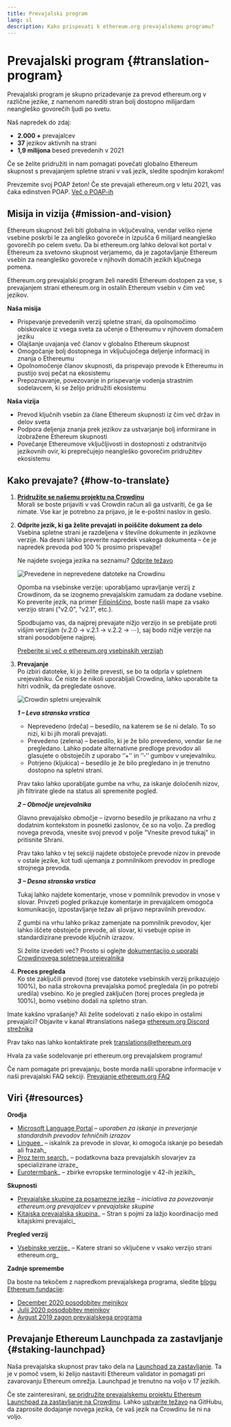 ```yaml
---
title: Prevajalski program
lang: sl
description: Kako prispevati k ethereum.org prevajalskemu programu?
---
```


# Prevajalski program {#translation-program}

Prevajalski program je skupno prizadevanje za prevod ethereum.org v različne jezike, z namenom narediti stran bolj dostopno milijardam neangleško govorečih ljudi po svetu.

Naš napredek do zdaj:

- **2.000 +** prevajalcev
- **37** jezikov aktivnih na strani
- **1,9 milijona** besed prevedenih v 2021

Če se želite pridružiti in nam pomagati povečati globalno Ethereum skupnost s prevajanjem spletne strani v vaš jezik, sledite spodnjim korakom!

<InfoBanner shouldCenter emoji=":tada:">
  Prevzemite svoj POAP žeton! Če ste prevajali ethereum.org v letu 2021, vas čaka edinstven POAP. <a href="/contributing/#poap">Več o POAP-ih</a>
</InfoBanner>

## Misija in vizija {#mission-and-vision}

Ethereum skupnost želi biti globalna in vključevalna, vendar veliko njene vsebine poskrbi le za angleško govoreče in izpušča 6 milijard neangleško govorečih po celem svetu. Da bi ethereum.org lahko deloval kot portal v Ethereum za svetovno skupnost verjamemo, da je zagotavljanje Ethereum vsebin za neangleško govoreče v njihovih domačih jezikih ključnega pomena.

Ethereum.org prevajalski program želi narediti Ethereum dostopen za vse, s prevajanjem strani ethereum.org in ostalih Ethereum vsebin v čim več jezikov.

**Naša misija**

- Prispevanje prevedenih verzij spletne strani, da opolnomočimo obiskovalce iz vsega sveta za učenje o Ethereumu v njihovem domačem jeziku
- Olajšanje uvajanja več članov v globalno Ethereum skupnost
- Omogočanje bolj dostopnega in vključujočega deljenje informacij in znanja o Ethereumu
- Opolnomočenje članov skupnosti, da prispevajo prevode k Ethereumu in pustijo svoj pečat na ekosistemu
- Prepoznavanje, povezovanje in prispevanje vodenja strastnim sodelavcem, ki se želijo pridružiti ekosistemu

**Naša vizija**

- Prevod ključnih vsebin za člane Ethereum skupnosti iz čim več držav in delov sveta
- Podpora deljenja znanja prek jezikov za ustvarjanje bolj informirane in izobražene Ethereum skupnosti
- Povečanje Ethereumove vključljivosti in dostopnosti z odstranitvijo jezikovnih ovir, ki preprečujejo neangleško govorečim pridružitev ekosistemu

## Kako prevajate? {#how-to-translate}

1. **[Pridružite se našemu projektu na Crowdinu](https://crowdin.com/project/ethereum-org/invite)**  
   Morali se boste prijaviti v vaš Crowdin račun ali ga ustvariti, če ga še nimate. Vse kar je potrebno za prijavo, je le e-poštni naslov in geslo.

2. **Odprite jezik, ki ga želite prevajati in poiščite dokument za delo**  
   Vsebina spletne strani je razdeljena v številne dokumente in jezikovne verzije. Na desni lahko preverite napredek vsakega dokumenta – če je napredek prevoda pod 100 % prosimo prispevajte!

   Ne najdete svojega jezika na seznamu? [Odprite težavo](https://github.com/ethereum/ethereum-org-website/issues/new/choose)

   ![Prevedene in neprevedene datoteke na Crowdinu](./how-to-translate/crowdin-files.png)

   Opomba na vsebinske verzije: uporabljamo upravljanje verzij z Crowdinom, da se izognemo prevajalskim zamudam za dodane vsebine. Ko preverite jezik, na primer [Filipinščino](https://crowdin.com/project/ethereum-org/fil#), boste našli mape za vsako verzijo strani ("v2.0", "v2.1", etc.).

   Spodbujamo vas, da najprej prevajate nižjo verzijo in se prebijate proti višjim verzijam (v.2.0 → v.2.1 → v.2.2 → ⋯), saj bodo nižje verzije na strani posodobljene najprej.

   [Preberite si več o ethereum.org vsebinskih verzijah](/contributing/translation-program/content-versions/)

3. **Prevajanje**  
   Po izbiri datoteke, ki jo želite prevesti, se bo ta odprla v spletnem urejevalniku. Če niste še nikoli uporabljali Crowdina, lahko uporabite ta hitri vodnik, da pregledate osnove.

   ![Crowdin spletni urejevalnik](./how-to-translate/online-editor.png)

   **_1 – Leva stranska vrstica_**

   - Neprevedeno (rdeča) – besedilo, na katerem se še ni delalo. To so nizi, ki bi jih morali prevajati.
   - Prevedeno (zelena) – besedilo, ki je že bilo prevedeno, vendar še ne pregledano. Lahko podate alternativne predloge prevodov ali glasujete o obstoječih z uporabo ‘’+’’ in ‘’-‘‘ gumbov v urejevalniku.
   - Potrjeno (kljukica) – besedilo je že bilo pregledano in je trenutno dostopno na spletni strani.

   Prav tako lahko uporabljate gumbe na vrhu, za iskanje določenih nizov, jih filtrirate glede na status ali spremenite pogled.

   **_2 – Območje urejevalnika_**

   Glavno prevajalsko območje – izvorno besedilo je prikazano na vrhu z dodatnim kontekstom in posnetki zaslonov, če so na voljo. Za predlog novega prevoda, vnesite svoj prevod v polje "Vnesite prevod tukaj" in pritisnite Shrani.

   Prav tako lahko v tej sekciji najdete obstoječe prevode nizov in prevode v ostale jezike, kot tudi ujemanja z pomnilnikom prevodov in predloge strojnega prevoda.

   **_3 – Desna stranska vrstica_**

   Tukaj lahko najdete komentarje, vnose v pomnilnik prevodov in vnose v slovar. Privzeti pogled prikazuje komentarje in prevajalcem omogoča komunikacijo, izpostavljanje težav ali prijavo nepravilnih prevodov.

   Z gumbi na vrhu lahko prikaz zamenjate na pomnilnik prevodov, kjer lahko iščete obstoječe prevode, ali slovar, ki vsebuje opise in standardizirane prevode ključnih izrazov.

   Si želite izvedeti več? Prosto si oglejte [dokumentacijo o uporabi Crowdinovega spletnega urejevalnika](https://support.crowdin.com/online-editor/)

4. **Preces pregleda**  
   Ko ste zaključili prevod (torej vse datoteke vsebinskih verzij prikazujejo 100%), bo naša strokovna prevajalska pomoč pregledala (in po potrebi uredila) vsebino. Ko je pregled zaključen (torej proces pregleda je 100%), bomo vsebino dodali na spletno stran.

Imate kakšno vprašanje? Ali želite sodelovati z našo ekipo in ostalimi prevajalci? Objavite v kanal #translations našega [ethereum.org Discord strežnika](https://discord.gg/ethereum-org)

Prav tako nas lahko kontaktirate prek translations@ethereum.org

Hvala za vaše sodelovanje pri ethereum.org prevajalskem programu!

<InfoBanner shouldCenter emoji=":information_source:">
  Če nam pomagate pri prevajanju, boste morda našli uporabne informacije v naši prevajalski FAQ sekciji. 
  <a href="/contributing/translation-program/faq/">Prevajanje ethereum.org FAQ</a>
</InfoBanner>

## Viri {#resources}

**Orodja**

- [Microsoft Language Portal](https://www.microsoft.com/en-us/language) _– uporaben za iskanje in preverjanje standardnih prevodov tehničnih izrazov_
- [Linguee](https://www.linguee.com/)_ – iskalnik za prevode in slovar, ki omogoča iskanje po besedah ali frazah_
- [Proz term search](https://www.proz.com/search/)_ – podatkovna baza prevajalskih slovarjev za specializirane izraze_
- [Eurotermbank](https://www.eurotermbank.com/)_ – zbirke evropske terminologije v 42-ih jezikih_

**Skupnosti**

- [Prevajalske skupine za posamezne jezike](https://discord.gg/ethereum-org) _– iniciativa za povezovanje ethereum.org prevajalcev v prevajalske skupine_
- [Kitajska prevajalska skupina](https://www.notion.so/Ethereum-org-05375fe0a94c4214acaf90f42ba40171)_ – Stran s pojmi za lažjo koordinacijo med kitajskimi prevajalci_

**Pregled verzij**

- [Vsebinske verzije](/contributing/translation-program/content-versions/)_ – Katere strani so vključene v vsako verzijo strani ethereum.org_

**Zadnje spremembe**

Da boste na tekočem z napredkom prevajalskega programa, sledite [blogu Ethereum fundacije](https://blog.ethereum.org/):

- [December 2020 posodobitev mejnikov](https://blog.ethereum.org/2020/12/21/translation-program-milestones-updates-20/)
- [Julij 2020 posodobitev mejnikov](https://blog.ethereum.org/2020/07/29/ethdotorg-translation-milestone/)
- [Avgust 2019 zagon prevajalskega programa](https://blog.ethereum.org/2019/08/20/translating-ethereum-for-our-global-community/)

## Prevajanje Ethereum Launchpada za zastavljanje {#staking-launchpad}

Naša prevajalska skupnost prav tako dela na [Launchpad za zastavljanje](https://launchpad.ethereum.org/en/). Ta je v pomoč vsem, ki želijo nastaviti Ethereum validator in pomagati pri zavarovanju Ethereum omrežja. Launchpad je trenutno na voljo v 17 jezikih.

Če ste zainteresirani, [se pridružite prevajalskemu projektu Ethereum Launchpad za zastavljanje na Crowdinu](https://crowdin.com/project/ethereum-staking-launchpad). Lahko [ustvarite težavo](https://github.com/ethereum/staking-launchpad/issues/new) na GitHubu, da zaprosite dodajanje novega jezika, če vaš jezik na Crowdinu še ni na voljo.

